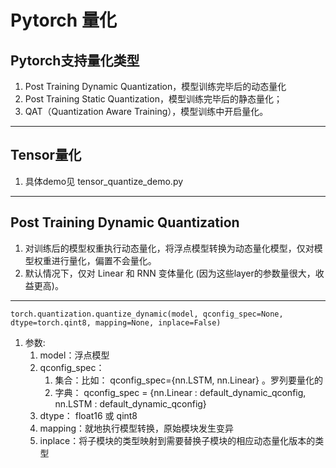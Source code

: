 # Pytorch 量化

## Pytorch支持量化类型
1. Post Training Dynamic Quantization，模型训练完毕后的动态量化
2. Post Training Static Quantization，模型训练完毕后的静态量化；
3. QAT（Quantization Aware Training），模型训练中开启量化。
---
## Tensor量化
1. 具体demo见 tensor_quantize_demo.py
---
## Post Training Dynamic Quantization
1. 对训练后的模型权重执行动态量化，将浮点模型转换为动态量化模型，仅对模型权重进行量化，偏置不会量化。
2. 默认情况下，仅对 Linear 和 RNN 变体量化 (因为这些layer的参数量很大，收益更高)。
---
`torch.quantization.quantize_dynamic(model, qconfig_spec=None, dtype=torch.qint8, mapping=None, inplace=False)`
1. 参数:
   1. model：浮点模型 
   2. qconfig_spec： 
      1. 集合：比如： qconfig_spec={nn.LSTM, nn.Linear} 。罗列要量化的
      2. 字典： qconfig_spec = {nn.Linear : default_dynamic_qconfig, nn.LSTM : default_dynamic_qconfig} 
   3. dtype： float16 或 qint8
   4. mapping：就地执行模型转换，原始模块发生变异
   5. inplace：将子模块的类型映射到需要替换子模块的相应动态量化版本的类型